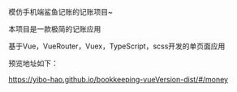 模仿手机端鲨鱼记账的记账项目~

本项目是一款极简的记账应用

基于Vue，VueRouter，Vuex，TypeScript，scss开发的单页面应用

预览地址如下：

https://yibo-hao.github.io/bookkeeping-vueVersion-dist/#/money